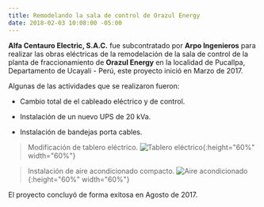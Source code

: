 ```yaml
---
title: Remodelando la sala de control de Orazul Energy
date: 2018-02-03 10:08:00 -05:00
---
```


**Alfa Centauro Electric, S.A.C.** fue subcontratado por **Arpo Ingenieros** para realizar las obras eléctricas de la remodelación de la sala de control de la planta de fraccionamiento de **Orazul Energy** en la localidad de Pucallpa, Departamento de Ucayali - Perú, este proyecto inició en Marzo de 2017.

Algunas de las actividades que se realizaron fueron:

* Cambio total de el cableado eléctrico y de control.

* Instalación de un nuevo UPS de 20 kVa.

* Instalación de bandejas porta cables.

> Modificación de tablero eléctrico.
![Tablero eléctrico](/uploads/IMG_20170210_100351.jpg){:height="60%" width="60%"}

> Instalación de aire acondicionado compacto.
![Aire acondicionado](/uploads/IMG_20170210_100429.jpg){:height="60%" width="60%"}

El proyecto concluyó de forma exitosa en Agosto de 2017.